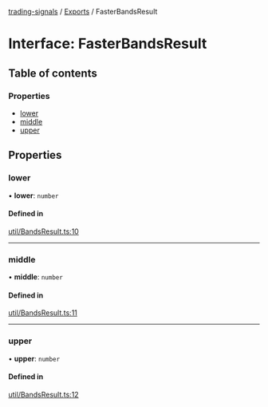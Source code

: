 [trading-signals](../README.md) / [Exports](../modules.md) / FasterBandsResult

# Interface: FasterBandsResult

## Table of contents

### Properties

- [lower](FasterBandsResult.md#lower)
- [middle](FasterBandsResult.md#middle)
- [upper](FasterBandsResult.md#upper)

## Properties

### lower

• **lower**: `number`

#### Defined in

[util/BandsResult.ts:10](https://github.com/bennycode/trading-signals/blob/53d8192/src/util/BandsResult.ts#L10)

---

### middle

• **middle**: `number`

#### Defined in

[util/BandsResult.ts:11](https://github.com/bennycode/trading-signals/blob/53d8192/src/util/BandsResult.ts#L11)

---

### upper

• **upper**: `number`

#### Defined in

[util/BandsResult.ts:12](https://github.com/bennycode/trading-signals/blob/53d8192/src/util/BandsResult.ts#L12)
